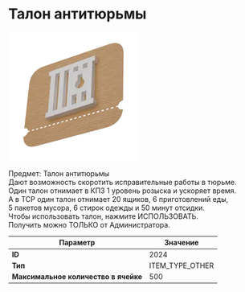 # Талон антитюрьмы

![Item Image](../img/2024.webp?raw=true)

Предмет: Талон антитюрьмы<br>Дают возможность скоротить исправительные работы в тюрьме.<br>Один талон отнимает в КПЗ 1 уровень розыска и ускоряет время.<br>А в ТСР один талон отнимает 20 ящиков, 6 приготовлений еды, <br>5 пакетов мусора, 6 стирок одежды и 50 минут отсидки.<br>Чтобы использовать талон, нажмите ИСПОЛЬЗОВАТЬ.<br>Получить можно ТОЛЬКО от Администратора.


| Параметр | Значение |
|----------|----------|
| **ID** | 2024 |
| **Тип** | ITEM_TYPE_OTHER |
| **Максимальное количество в ячейке** | 500 |

